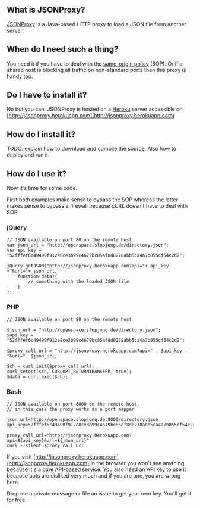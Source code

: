 ## What is JSONProxy?

[JSONProxy](https://github.com/slopjong/JSONProxy) is a Java-based HTTP proxy to load a JSON file from another server.

## When do I need such a thing?

You need it if you have to deal with the [same-origin policy](http://en.wikipedia.org/wiki/Same_origin_policy) (SOP). Or if a shared host is blocking all traffic on non-standard ports then this proxy is handy too.

## Do I have to install it?

No but you can. JSONProxy is hosted on a [Heroku](http://heroku.com) server accessible on [http://jasonproxy.herokuapp.com](http://jsonproxy.herokuapp.com).
    
## How do I install it?

TODO: explain how to download and compile the source. Also how to deploy and run it.

## How do I use it?

Now it's time for some code.

First both examples make sense to bypass the SOP whereas the latter makes sense to bypass a firewall because cURL doesn't have to deal with SOP.

### jQuery

	// JSON available on port 80 on the remote host
	var json_url = "http://openspace.slopjong.de/directory.json";
	var api_key = "52fffef6c49490f912e8ce3b99c4679bc85af8d0278abb5ca4a7b055cf54c2d2";
	
	jQuery.getJSON("http://jsonproxy.herokuapp.com?api="+ api_key +"&url="+ json_url,
		function(data){
			// something with the loaded JSON file
		}
	);

### PHP

	// JSON available on port 80 on the remote host
	
	$json_url = "http://openspace.slopjong.de/directory.json";
	$api_key = "52fffef6c49490f912e8ce3b99c4679bc85af8d0278abb5ca4a7b055cf54c2d2";
	
	$proxy_call_url = "http://jsonproxy.herokuapp.com?api=" . $api_key . "&url=". $json_url;
	
	$ch = curl_init($proxy_call_url);
    curl_setopt($ch, CURLOPT_RETURNTRANSFER, true);
	$data = curl_exec($ch);
	
	
### Bash

	// JSON available on port 8000 on the remote host,
	// in this case the proxy works as a port mapper
	
	json_url=http://openspace.slopjong.de:8000/directory.json
	api_key=52fffef6c49490f912e8ce3b99c4679bc85af8d0278abb5ca4a7b055cf54c2d2
	
	proxy_call_url="http://jsonproxy.herokuapp.com?api=${api_key}&url=${json_url}"
	curl --silent $proxy_call_url
	
If you visit [http://jasonproxy.herokuapp.com](http://jsonproxy.herokuapp.com) in the browser you won't see anything because it's a pure API-based service. You also need an API key to use it because bots are disliked very much and if you are one, you are wrong here.

Drop me a private message or file an issue to get your own key. You'll get it for free.